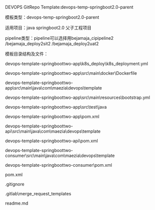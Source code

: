 
DEVOPS GitRepo Template:devops-temp-springboot2.0-parent

模板类型：devops-temp-springboot2.0-parent

适用项目：java springboot2.0 父子工程项目

pipeline类型：pipeline可以选择用bejamaja_cipipeline2 /bejamaja_deploy2sit2 /bejamaja_deploy2uat2

模板目录结构及文件：

devops-template-springboottwo-app\k8s_deploy\k8s_deployment.yml

devops-template-springboottwo-app\src\main\docker\Dockerfile

devops-template-springboottwo-app\src\main\java\com\maezia\devops\template

devops-template-springboottwo-app\src\main\resources\bootstrap.yml

devops-template-springboottwo-app\src\test\java

devops-template-springboottwo-app\pom.xml

devops-template-springboottwo-api\src\main\java\com\maezia\devops\template

devops-template-springboottwo-api\pom.xml

devops-template-springboottwo-consumer\src\main\java\com\maezia\devops\template

devops-template-springboottwo-consumer\pom.xml

pom.xml

.gitignore

.gitlab\merge_request_templates

readme.md
